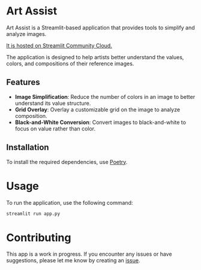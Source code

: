 # Art Assist

Art Assist is a Streamlit-based application that provides tools to simplify and analyze images.

[It is hosted on Streamlit Community Cloud.](https://artassist.streamlit.app/)

The application is designed to help artists better understand the values, colors, and compositions
of their reference images.

## Features

- **Image Simplification**: Reduce the number of colors in an image to better understand its value 
  structure.
- **Grid Overlay**: Overlay a customizable grid on the image to analyze composition.
- **Black-and-White Conversion**: Convert images to black-and-white to focus on value rather than
  color.

## Installation

To install the required dependencies, use [Poetry](https://python-poetry.org/).

# Usage

To run the application, use the following command:

```bash
streamlit run app.py
```

# Contributing
This app is a work in progress. If you encounter any issues or have suggestions, please let me know by creating an [issue](https://github.com/carolinebinley/art-assist/issues). 